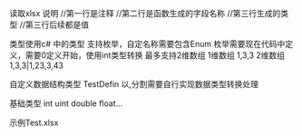 
读取xlsx 说明
 //第一行是注释
 //第二行是函数生成的字段名称
 //第三行生成的类型
 //第三行后续都是值


类型使用c# 中的类型 支持枚举，自定名称需要包含Enum 枚举需要现在代码中定义，需要0定义开始，使用int类型转换
最多支持2维数组 
1维数组 1,3,3
2维数组 1,3,3|1,23,3,43

自定义数据结构类型 TestDefin 以,分割需要自行实现数据类型转换处理

基础类型 int uint double float...

示例Test.xlsx